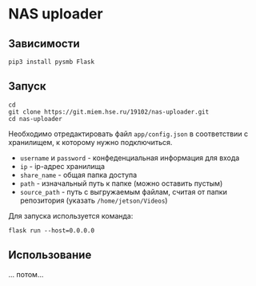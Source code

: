 # NAS uploader

## Зависимости

    pip3 install pysmb Flask

## Запуск

    cd
    git clone https://git.miem.hse.ru/19102/nas-uploader.git
    cd nas-uploader

Необходимо отредактировать файл `app/config.json` в соответствии с хранилищем, к которому нужно подключиться. 

- `username` и `password` - конфеденциальная информация для входа
- `ip` - ip-адрес хранилища
- `share_name` - общая папка доступа
- `path` - изначальный путь к папке (можно оставить пустым)
- `source_path` - путь с выгружаемым файлам, считая от папки репозитория (указать `/home/jetson/Videos`)

Для запуска используется команда:
    
    flask run --host=0.0.0.0

## Использование

... потом...
